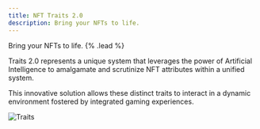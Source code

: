```yaml
---
title: NFT Traits 2.0
description: Bring your NFTs to life.
---
```


Bring your NFTs to life. {% .lead %}

Traits 2.0 represents a unique system that leverages the power of Artificial Intelligence to amalgamate and scrutinize NFT attributes within a unified system.

This innovative solution allows these distinct traits to interact in a dynamic environment fostered by integrated gaming experiences.

![Traits](/images/traits.jpeg)
